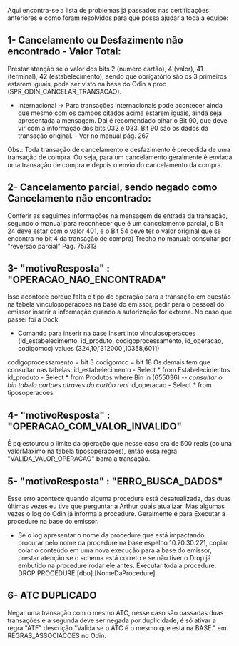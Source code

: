 Aqui encontra-se a lista de problemas já passados nas certificações anteriores e como foram resolvidos para que possa ajudar a toda a equipe:

## 1- Cancelamento ou Desfazimento não encontrado - Valor Total:
Prestar atenção se o valor dos bits 2 (numero cartão), 4 (valor), 41 (terminal), 42 (estabelecimento), sendo que obrigatório são os 3 primeiros estarem iguais, pode ser visto na base do Odin a proc (SPR_ODIN_CANCELAR_TRANSACAO).

* Internacional
-> Para transações internacionais pode acontecer ainda que mesmo com os campos citados acima estarem iguais, ainda seja apresentada a mensagem. Dai é recomendado olhar o Bit 90, que deve vir com a informação dos bits 032 e 033. Bit 90 são os dados da transação original. - Ver no manual pág. 267

Obs.: Toda transação de cancelamento e desfazimento é precedida de uma transação de compra. Ou seja, para um cancelamento geralmente é enviada uma transação de compra e depois o envio do cancelamento da compra.


## 2- Cancelamento parcial, sendo negado como Cancelamento não encontrado:

Conferir as seguintes informações na mensagem de entrada da transação, segundo o manual para reconhecer que é um cancelamento parcial, o Bit 24 deve estar com o valor 401, e o Bit 54 deve ter o valor original que se encontra no bit 4 da transação de compra)
Trecho no manual: consultar por "reversão parcial" Pág. 75/313


## 3- "motivoResposta" : "OPERACAO_NAO_ENCONTRADA"

Isso acontece porque falta o tipo de operação para a transação em questão na tabela vinculosoperacoes na base do emissor, pedir para o pessoal do emissor inserir a informação quando a autorização for externa. No caso que passei foi a Dock.

* Comando para inserir na base
Insert into vinculosoperacoes (id_estabelecimento, id_produto, codigoprocessamento, id_operacao, codigomcc) values (324,10,'312000',10358,6011)

codigoprocessamento = bit 3
codigomcc = bit 18
Os demais tem que consultar nas tabelas:
id_estabelecimento - Select * from Estabelecimentos
id_produto - Select * from Produtos where Bin in (655036)  _-- consultar o bin tabela cartoes atraves do cartão real_
id_operacao - Select * from tiposoperacoes


## 4- "motivoResposta" : "OPERACAO_COM_VALOR_INVALIDO"

É pq estourou o limite da operação que nesse caso era de 500 reais (coluna valorMaximo na tabela tiposoperacoes), então essa regra "VALIDA_VALOR_OPERACAO" barra a transação.


## 5- "motivoResposta" : "ERRO_BUSCA_DADOS"

Esse erro acontece quando alguma procedure está desatualizada, das duas últimas vezes eu tive que perguntar a Arthur quais atualizar. Mas algumas vezes o log do Odin já informa a procedure. Geralmente é para Executar a procedure na base do emissor.
* Se o log apresentar o nome da procedure que está impactando, procurar pelo nome da procedure na base espelho 10.70.30.221, copiar colar o conteúdo em uma nova execução para a base do emissor, prestar atenção se o schema está correto e se não tiver o Drop já embutido na procedure rodar ele antes. Executar toda a procedure.
DROP PROCEDURE [dbo].[NomeDaProcedure]


## 6- ATC DUPLICADO 

Negar uma transação com o mesmo ATC, nesse caso são passadas duas transações e a segunda deve ser negada por duplicidade, é só ativar a regra "ATF" descrição "Valida se o ATC é o mesmo que está na BASE." em REGRAS_ASSOCIACOES no Odin.